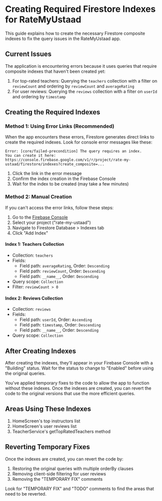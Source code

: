 # Creating Required Firestore Indexes for RateMyUstaad

This guide explains how to create the necessary Firestore composite indexes to fix the query issues in the RateMyUstaad app.

## Current Issues

The application is encountering errors because it uses queries that require composite indexes that haven't been created yet:

1. For top-rated teachers: Querying the `teachers` collection with a filter on `reviewCount` and ordering by `reviewCount` and `averageRating`
2. For user reviews: Querying the `reviews` collection with a filter on `userId` and ordering by `timestamp`

## Creating the Required Indexes

### Method 1: Using Error Links (Recommended)

When the app encounters these errors, Firestore generates direct links to create the required indexes. Look for console error messages like these:

```
Error: [core/failed-precondition] The query requires an index.
You can create it here: https://console.firebase.google.com/v1/r/project/rate-my-ustaad/firestore/indexes?create_composite=...
```

1. Click the link in the error message
2. Confirm the index creation in the Firebase Console
3. Wait for the index to be created (may take a few minutes)

### Method 2: Manual Creation

If you can't access the error links, follow these steps:

1. Go to the [Firebase Console](https://console.firebase.google.com/)
2. Select your project ("rate-my-ustaad")
3. Navigate to Firestore Database > Indexes tab
4. Click "Add Index"

#### Index 1: Teachers Collection
- Collection: `teachers`
- Fields:
  - Field path: `averageRating`, Order: `Descending`
  - Field path: `reviewCount`, Order: `Descending`
  - Field path: `__name__`, Order: `Descending`
- Query scope: `Collection`
- Filter: `reviewCount > 0`

#### Index 2: Reviews Collection
- Collection: `reviews`
- Fields:
  - Field path: `userId`, Order: `Ascending`
  - Field path: `timestamp`, Order: `Descending`
  - Field path: `__name__`, Order: `Descending`
- Query scope: `Collection`

## After Creating Indexes

After creating the indexes, they'll appear in your Firebase Console with a "Building" status. Wait for the status to change to "Enabled" before using the original queries.

You've applied temporary fixes to the code to allow the app to function without these indexes. Once the indexes are created, you can revert the code to the original versions that use the more efficient queries.

## Areas Using These Indexes

1. HomeScreen's top instructors list 
2. HomeScreen's user reviews list
3. TeacherService's getTopRatedTeachers method

## Reverting Temporary Fixes

Once the indexes are created, you can revert the code by:

1. Restoring the original queries with multiple orderBy clauses
2. Removing client-side filtering for user reviews
3. Removing the "TEMPORARY FIX" comments

Look for "TEMPORARY FIX" and "TODO" comments to find the areas that need to be reverted.
